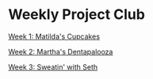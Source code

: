 # Weekly Project Club

[Week 1: Matilda's Cupcakes](https://helloitsjoe.github.io/weekly-project-club?page=0)

[Week 2: Martha's Dentapalooza](https://helloitsjoe.github.io/weekly-project-club?page=1)

[Week 3: Sweatin' with Seth](https://helloitsjoe.github.io/weekly-project-club?page=2)
